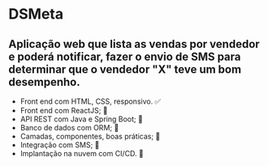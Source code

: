 # DSMeta
## Aplicação web que lista as vendas por vendedor e poderá notificar, fazer o envio de SMS para determinar que o vendedor "X" teve um bom desempenho.  

* Front end com HTML, CSS, responsivo. ✅
* Front end com ReactJS; 🔄
* API REST com Java e Spring Boot; 🔄
* Banco de dados com ORM; 🔄
* Camadas, componentes, boas práticas; 🔄
* Integração com SMS; 🔄
* Implantação na nuvem com CI/CD. 🔄
